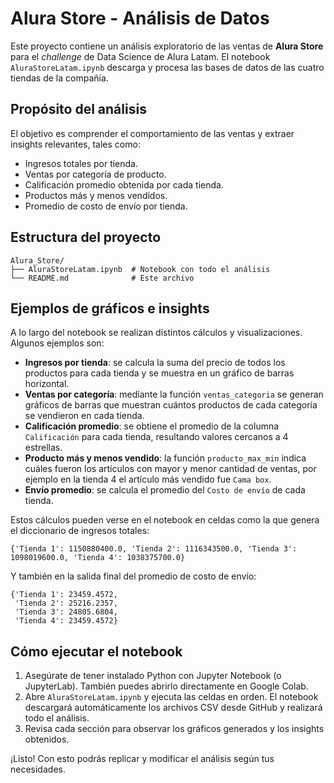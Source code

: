 # Alura Store - Análisis de Datos

Este proyecto contiene un análisis exploratorio de las ventas de **Alura Store** para el *challenge* de Data Science de Alura Latam. El notebook `AluraStoreLatam.ipynb` descarga y procesa las bases de datos de las cuatro tiendas de la compañía.

## Propósito del análisis

El objetivo es comprender el comportamiento de las ventas y extraer insights relevantes, tales como:

- Ingresos totales por tienda.
- Ventas por categoría de producto.
- Calificación promedio obtenida por cada tienda.
- Productos más y menos vendidos.
- Promedio de costo de envío por tienda.

## Estructura del proyecto

```
Alura_Store/
├── AluraStoreLatam.ipynb  # Notebook con todo el análisis
└── README.md              # Este archivo
```

## Ejemplos de gráficos e insights

A lo largo del notebook se realizan distintos cálculos y visualizaciones. Algunos ejemplos son:

- **Ingresos por tienda**: se calcula la suma del precio de todos los productos para cada tienda y se muestra en un gráfico de barras horizontal.
- **Ventas por categoría**: mediante la función `ventas_categoria` se generan gráficos de barras que muestran cuántos productos de cada categoría se vendieron en cada tienda.
- **Calificación promedio**: se obtiene el promedio de la columna `Calificación` para cada tienda, resultando valores cercanos a 4 estrellas.
- **Producto más y menos vendido**: la función `producto_max_min` indica cuáles fueron los artículos con mayor y menor cantidad de ventas, por ejemplo en la tienda 4 el artículo más vendido fue `Cama box`.
- **Envío promedio**: se calcula el promedio del `Costo de envío` de cada tienda.

Estos cálculos pueden verse en el notebook en celdas como la que genera el diccionario de ingresos totales:

```
{'Tienda 1': 1150880400.0, 'Tienda 2': 1116343500.0, 'Tienda 3': 1098019600.0, 'Tienda 4': 1038375700.0}
```

Y también en la salida final del promedio de costo de envío:

```
{'Tienda 1': 23459.4572,
 'Tienda 2': 25216.2357,
 'Tienda 3': 24805.6804,
 'Tienda 4': 23459.4572}
```

## Cómo ejecutar el notebook

1. Asegúrate de tener instalado Python con Jupyter Notebook (o JupyterLab). También puedes abrirlo directamente en Google Colab.
2. Abre `AluraStoreLatam.ipynb` y ejecuta las celdas en orden. El notebook descargará automáticamente los archivos CSV desde GitHub y realizará todo el análisis.
3. Revisa cada sección para observar los gráficos generados y los insights obtenidos.

¡Listo! Con esto podrás replicar y modificar el análisis según tus necesidades.
